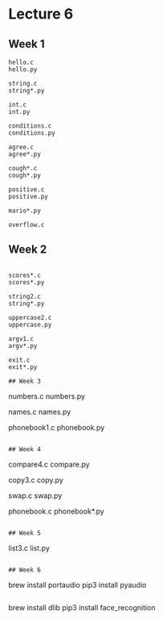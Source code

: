 # Lecture 6

## Week 1

```
hello.c
hello.py

string.c
string*.py

int.c
int.py

conditions.c
conditions.py

agree.c
agree*.py

cough*.c
cough*.py

positive.c
positive.py

mario*.py

overflow.c
```

## Week 2

```

scores*.c
scores*.py

string2.c
string*.py

uppercase2.c
uppercase.py

argv1.c
argv*.py

exit.c
exit*.py

## Week 3

```
numbers.c
numbers.py

names.c
names.py

phonebook1.c
phonebook.py
```

## Week 4

```
compare4.c
compare.py

copy3.c
copy.py

swap.c
swap.py

phonebook.c
phonebook*.py
```

## Week 5

```
list3.c
list.py
```

## Week 6

```
brew install portaudio
pip3 install pyaudio
```

```
brew install dlib
pip3 install face_recognition
```
